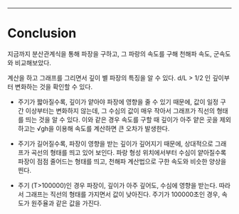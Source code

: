 ---------------
Conclusion
==============

지금까지 분산관계식을 통해 파장을 구하고, 그 파랑의 속도를 구해 천해파 속도, 군속도와 비교해보았다.

계산을 하고 그래프를 그리면서 깊이 별 파장의 특징을 알 수 있다. d/L > 1/2 인 깊이부터 변화하는 것을 확인할 수 있다.

- 주기가 짧아질수록, 깊이가 얕아야 파장에 영향을 줄 수 있기 때문에, 값이 일정 구간 이상부터는 변화하지 않는데, 그 수심의 값이 매우 작아서 그래프가 직선의 형태를 띄는 것을 알 수 있다. 이와 같은 경우 속도를 구할 때 깊이가 아주 얕은 곳을 제외하고는 √gh을 이용해 속도를 계산하면 큰 오차가 발생한다.

- 주기가 길어질수록, 파장이 영향을 받는 깊이가 깊어지기 때문에, 상대적으로 그래프가 곡선의 형태를 띄고 있어 보인다. 파랑 형성 위치에서부터 수심이 얕아질수록 파장이 점점 줄어드는 형태를 띄고, 천해파 계산법으로 구한 속도와 비슷한 양상을 띈다.

- 주기 (T>100000)인 경우 파장이, 깊이가 아주 깊어도, 수심에 영향을 받는다. 따라서 그래프는 직선의 형태를 가지면서 값이 낮아진다. 주기가 100000초인 경우, 속도가 원주율과 같은 값을 가진다.